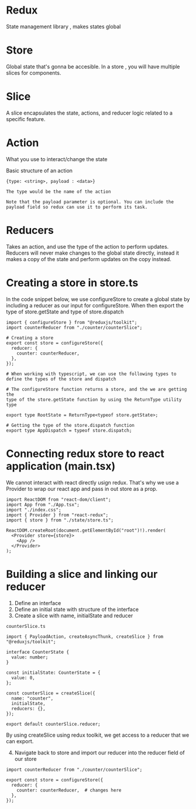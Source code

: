# Redux
State management library , makes states global

# Store
Global state that's gonna be accesible. In a store , you will have multiple slices for components.

# Slice
A slice encapsulates the state, actions, and reducer logic related to a specific feature.

# Action
What you use to interact/change the state

Basic structure of an action 
```
{type: <string>, payload : <data>}

The type would be the name of the action

Note that the payload parameter is optional. You can include the payload field so redux can use it to perform its task.

```

# Reducers
Takes an action, and use the type of the action to perform updates. Reducers will never make changes to the global state directly, instead it makes a copy of the state and perform updates on the copy instead.


# Creating a store in store.ts
In the code snippet below, we use configureStore to create a global state by including a reducer as our input for configureStore. When then export the type of store.getState and type of store.dispatch

```
import { configureStore } from "@reduxjs/toolkit";
import counterReducer from "./counter/counterSlice";

# Creating a store
export const store = configureStore({
  reducer: {
    counter: counterReducer,
  },
});

# When working with typescript, we can use the following types to define the types of the store and dispatch

# The configureStore function returns a store, and the we are getting the
type of the store.getState function by using the ReturnType utility type

export type RootState = ReturnType<typeof store.getState>;

# Getting the type of the store.dispatch function
export type AppDispatch = typeof store.dispatch;

```

# Connecting redux store to react application (main.tsx)
We cannot interact with react directly usign redux. That's why we use a Provider to wrap our react app and pass in out store as a prop.

```
import ReactDOM from "react-dom/client";
import App from "./App.tsx";
import "./index.css";
import { Provider } from "react-redux";
import { store } from "./state/store.ts";

ReactDOM.createRoot(document.getElementById("root")!).render(
  <Provider store={store}>
    <App />
  </Provider>
);
```

# Building a slice and linking our reducer
1. Define an interface
2. Define an initial state with structure of the interface
3. Create a slice with name, initialState and reducer

```
counterSlice.ts

import { PayloadAction, createAsyncThunk, createSlice } from "@reduxjs/toolkit";

interface CounterState {
  value: number;
}

const initialState: CounterState = {
  value: 0,
};

const counterSlice = createSlice({
  name: "counter",
  initialState,
  reducers: {},
});

export default counterSlice.reducer;
```

By using createSlice using redux toolkit, we get access to a reducer that we can export.

4. Navigate back to store and import our reducer into the reducer field of our store

```
import counterReducer from "./counter/counterSlice";

export const store = configureStore({
  reducer: {
    counter: counterReducer,  # changes here
  },
});

```









